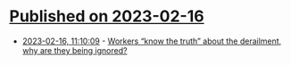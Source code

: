 # [Published on 2023-02-16](index.md)

* [2023-02-16, 11:10:09](https://news.ycombinator.com/item?id=34817301) - [Workers “know the truth” about the derailment, why are they being ignored?](https://www.work-bites.com/view-all/workers-know-the-truth-about-the-derailment-disaster-why-are-they-being-ignored)
